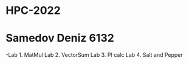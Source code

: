 # HPC-2022
# Samedov Deniz 6132
 -Lab 1. MatMul
 Lab 2. VectorSum
 Lab 3. PI calc
 Lab 4. Salt and Pepper
